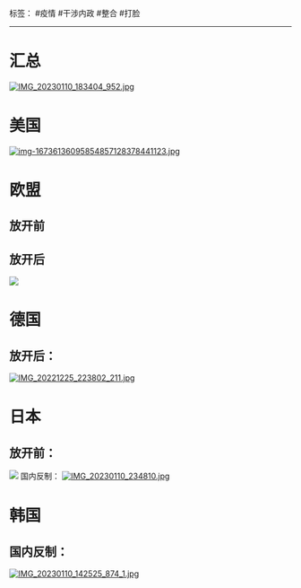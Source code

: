 标签： #疫情 #干涉内政 #整合 #打脸 
***

# 汇总
[![IMG_20230110_183404_952.jpg](https://raw.githubusercontent.com/bluntvoice/mypic/main/IMG_20230110_183404_952.jpg)](https://raw.githubusercontent.com/bluntvoice/mypic/main/IMG_20230110_183404_952.jpg)
# 美国
[![img-16736136095854857128378441123.jpg](https://raw.githubusercontent.com/bluntvoice/mypic/main/img-16736136095854857128378441123.jpg)](https://raw.githubusercontent.com/bluntvoice/mypic/main/img-16736136095854857128378441123.jpg)
# 欧盟
## 放开前
## 放开后
![](https://raw.githubusercontent.com/bluntvoice/mypic/main/IMG_20230105_135627_975.jpg)
# 德国
## 放开后：
[![IMG_20221225_223802_211.jpg](https://raw.githubusercontent.com/bluntvoice/mypic/main/IMG_20221225_223802_211.jpg)](https://raw.githubusercontent.com/bluntvoice/mypic/main/IMG_20221225_223802_211.jpg)
# 日本
## 放开前：
![](https://raw.githubusercontent.com/bluntvoice/mypic/main/IMG_20221227_154001_842.jpg)
国内反制：
[![IMG_20230110_234810.jpg](https://raw.githubusercontent.com/bluntvoice/mypic/main/IMG_20230110_234810.jpg)](https://raw.githubusercontent.com/bluntvoice/mypic/main/IMG_20230110_234810.jpg)
# 韩国
## 国内反制：
[![IMG_20230110_142525_874_1.jpg](https://raw.githubusercontent.com/bluntvoice/mypic/main/IMG_20230110_142525_874_1.jpg)](https://raw.githubusercontent.com/bluntvoice/mypic/main/IMG_20230110_142525_874_1.jpg)